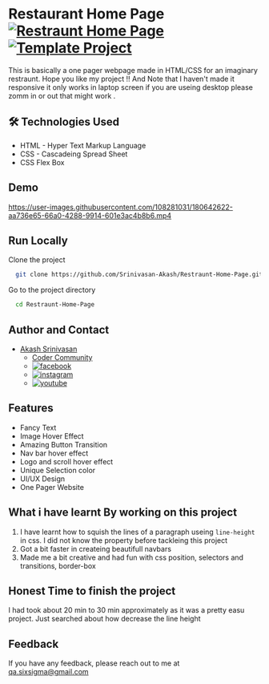 # Restaurant Home Page [![Restraunt Home Page](https://img.shields.io/badge/Restraunt-Homepage-red)](http://www.gnu.org/licenses/agpl-3.0) [![Template Project](https://img.shields.io/badge/Technologies%20-HTML%2FCSS-brightgreen)](http://www.gnu.org/licenses/agpl-3.0)

This is basically a one pager webpage made in HTML/CSS for an imaginary restraunt.
Hope you like my project !! And Note that I haven't made it responsive it only works in laptop screen if you are useing desktop please zomm in or out that might work .

## 🛠 Technologies Used
  - HTML - Hyper Text Markup Language
  - CSS - Cascadeing Spread Sheet
  - CSS Flex Box

## Demo
https://user-images.githubusercontent.com/108281031/180642622-aa736e65-66a0-4288-9914-601e3ac4b8b6.mp4

## Run Locally

Clone the project

```bash
  git clone https://github.com/Srinivasan-Akash/Restraunt-Home-Page.git
```
Go to the project directory

```bash
  cd Restraunt-Home-Page
```
## Author and Contact
- [Akash Srinivasan](https://www.github.com/octokatherine)
    - [Coder Community](https://web.codercommunity.io/user/62d568cb998d86c8883a2766?tab=posts)
    - [![facebook](https://img.shields.io/badge/Facebook-0A66C2?style=for-the-badge&logo=facebook&logoColor=white)](https://www.facebook.com/profile.php?id=100083429257499)
    - [![instagram](https://img.shields.io/badge/Instagram-0A66C2?style=for-the-badge&logo=instagram&logoColor=white)](https://www.instagram.com/akash_prashanthi/)
    - [![youtube](https://img.shields.io/badge/YouTube-ff0000?style=for-the-badge&logo=youtube&logoColor=white)](https://www.youtube.com/channel/UCAv1QdzDgV6MjA60CRtfkIg)

## Features

- Fancy Text
- Image Hover Effect
- Amazing Button Transition 
- Nav bar hover effect
- Logo and scroll hover effect
- Unique Selection color
- UI/UX Design
- One Pager Website

## What i have learnt By working on this project
1. I have learnt how to squish the lines of a paragraph useing `line-height` in css. I did not know the property before tackleing this project
2. Got a bit faster in createing beautifull navbars
3. Made me a bit creative and had fun with css position, selectors and transitions, border-box

## Honest Time to finish the project

I had took about 20 min to 30 min approximately as it was a pretty easu project. Just searched about how decrease the line height

## Feedback

If you have any feedback, please reach out to me at qa.sixsigma@gmail.com
